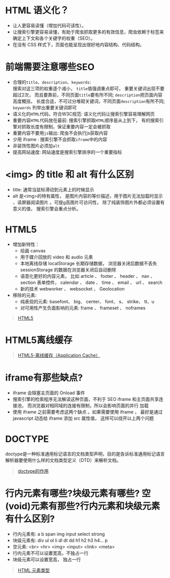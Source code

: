 # HTML 语义化？
- 让人更容易读懂（增加代码可读性）。
- 让搜索引擎更容易读懂，有助于爬虫抓取更多的有效信息，爬虫依赖于标签来确定上下文和各个关键字的权重（SEO）。
- 在没有 CSS 样式下，页面也能呈现出很好地内容结构、代码结构。

# 前端需要注意哪些SEO
- 合理的`title`、`description`、`keywords`:  
搜索对这三项的权重逐个减小， `title`值强调重点即可， 重要关键词出现不要超过2次， 而且要靠前，不同⻚面`title`要有所不同; `description`把⻚面内容高度概括， ⻓度合适，不可过分堆砌关键词，不同⻚面`description`有所不同; `keywords` 列举出重要关键词即可
- 语义化的`HTML`代码，符合W3C规范: 
语义化代码让搜索引擎容易理解网⻚
- 重要内容`HTML`代码放在最前:
搜索引擎抓取`HTML`顺序是从上到下， 有的搜索引擎对抓取⻓度有限制，保证重要内容一定会被抓取
- 重要内容不要用`js`输出:
爬虫不会执行js获取内容 
- 少用 iframe :
搜索引擎不会抓取`iframe`中的内容
- 非装饰性图片必须加`alt`
- 提高网站速度: 
网站速度是搜索引擎排序的一个重要指标

# \<img\> 的 title 和 alt 有什么区别 
- title: 通常当鼠标滑动到元素上的时候显示
- alt 是\<img\>的特有属性， 是图片内容的等价描述，用于图片无法加载时显示 、读屏器阅读图片 。可提g高图片可访问性， 除了纯装饰图片外都必须设置有意义的值， 搜索引擎会重点分析。

# HTML5
- 增加新特性：
    - 绘画 canvas
    - 用于媒介回放的 video 和 audio 元素
    - 本地离线存储 localStorage 长期存储数据， 浏览器关闭后数据不丢失 sessionStorage 的数据在浏览器关闭后自动删除
    - 语意化更好的内容元素， 比如 article 、 footer 、 header 、 nav 、 section 表单控件， calendar 、 date 、 time 、 email 、 url 、 search
    - 新的技术 webworker 、 websocket 、 Geolocation 
- 移除的元素:
    - 纯表现的元素: basefont、 big、 center、 font、 s、 strike、 tt、u 
    - 对可用性产生负面影响的元素: frame 、 frameset 、 noframes

> [HTML5](https://www.runoob.com/html/html5-intro.html)

# HTML5离线缓存
> [HTML5-离线缓存（Application Cache）](https://juejin.cn/post/6844903590062997517)

# iframe有那些缺点?
- iframe 会阻塞主⻚面的 Onload 事件
- 搜索引擎的检索程序无法解读这种⻚面，不利于 SEO
iframe 和主⻚面共享连接池， 而浏览器对相同域的连接有限制，所以会影响⻚面的并行 加载
- 使用 iframe 之前需要考虑这两个缺点 。如果需要使用 iframe ， 最好是通过 javascript 动态给 iframe 添加 src 属性值， 这样可以绕开以上两个问题

# DOCTYPE
doctype是一种标准通用标记语言的文档类型声明，目的是告诉标准通用标记语言解析器要使用什么样的文档类型定义（DTD）来解析文档。

> [doctype的作用](https://zhuanlan.zhihu.com/p/32609899)

# 行内元素有哪些?块级元素有哪些? 空(void)元素有那些?行内元素和块级元素有什么区别?
- 行内元素有: a b span img input select strong
- 块级元素有: div ul ol li dl dt dd h1 h2 h3 h4... p 
- 空元素: \<br\> \<hr\> \<img\> \<input\> \<link\> \<meta\> 
- 行内元素不可以设置宽高，不独占一行 
- 块级元素可以设置宽高， 独占一行

> [HTML 元素类型](https://zhuanlan.zhihu.com/p/97755100)